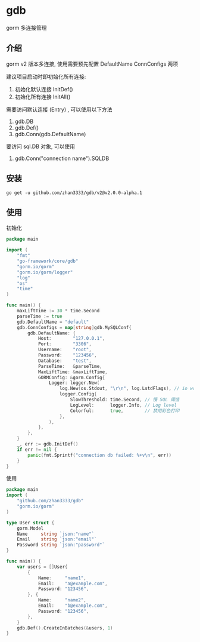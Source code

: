 # gdb

gorm 多连接管理

## 介绍

gorm v2 版本多连接, 使用需要预先配置 DefaultName ConnConfigs 两项

建议项目启动时即初始化所有连接:

1. 初始化默认连接 InitDef()
2. 初始化所有连接 InitAll()

需要访问默认连接 (Entry) , 可以使用以下方法

1. gdb.DB
2. gdb.Def()
3. gdb.Conn(gdb.DefaultName)

要访问 sql.DB 对象, 可以使用

1. gdb.Conn("connection name").SQLDB

## 安装

`go get -u github.com/zhan3333/gdb/v2@v2.0.0-alpha.1`

## 使用

初始化

```go
package main

import (
	"fmt"
	"go-framework/core/gdb"
	"gorm.io/gorm"
	"gorm.io/gorm/logger"
	"log"
	"os"
	"time"
)

func main() {
	maxLiftTime := 30 * time.Second
	parseTime := true
	gdb.DefaultName = "default"
	gdb.ConnConfigs = map[string]gdb.MySQLConf{
		gdb.DefaultName: {
			Host:        "127.0.0.1",
			Port:        "3306",
			Username:    "root",
			Password:    "123456",
			Database:    "test",
			ParseTime:   &parseTime,
			MaxLiftTime: &maxLiftTime,
			GORMConfig: &gorm.Config{
				Logger: logger.New(
					log.New(os.Stdout, "\r\n", log.LstdFlags), // io writer
					logger.Config{
						SlowThreshold: time.Second, // 慢 SQL 阈值
						LogLevel:      logger.Info, // Log level
						Colorful:      true,        // 禁用彩色打印
					},
				),
			},
		},
	}
	_, err := gdb.InitDef()
	if err != nil {
		panic(fmt.Sprintf("connection db failed: %+v\n", err))
	}
}
```

使用

```go
package main
import (
    "github.com/zhan3333/gdb"
    "gorm.io/gorm"
)

type User struct {
	gorm.Model
	Name     string `json:"name"`
	Email    string `json:"email"`
	Password string `json:"password"`
}

func main() {
    var users = []User{
		{
			Name:     "name1",
			Email:    "a@example.com",
			Password: "123456",
		}, {
			Name:     "name2",
			Email:    "b@example.com",
			Password: "123456",
		},
	}
	gdb.Def().CreateInBatches(&users, 1)
}
```